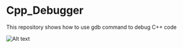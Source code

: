 # Cpp_Debugger
This repository shows how to use gdb command to debug C++ code

![Alt text](images/debug_memory.gif)
